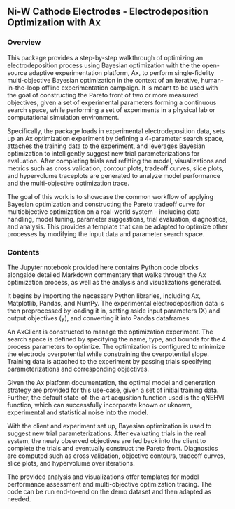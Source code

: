 
## Ni-W Cathode Electrodes - Electrodeposition Optimization with Ax

### Overview

This package provides a step-by-step walkthrough of optimizing an electrodeposition process using Bayesian optimization with the the open-source adaptive experimentation platform, Ax, to perform single-fidelity multi-objective Bayesian optimization in the context of an iterative, human-in-the-loop offline experimentation campaign. It is meant to be used with the goal of constructing the Pareto front of two or more measured objectives, given a set of experimental parameters forming a continuous search space, while performing a set of experiments in a physical lab or computational simulation environment.

Specifically, the package loads in experimental electrodeposition data, sets up an Ax optimization experiment by defining a 4-parameter search space, attaches the training data to the experiment, and leverages Bayesian optimization to intelligently suggest new trial parameterizations for evaluation. After completing trials and refitting the model, visualizations and metrics such as cross validation, contour plots, tradeoff curves, slice plots, and hypervolume traceplots are generated to analyze model performance and the multi-objective optimization trace.

The goal of this work is to showcase the common workflow of applying Bayesian optimization and constructing the Pareto tradeoff curve for multiobjective optimization on a real-world system - including data handling, model tuning, parameter suggestions, trial evaluation, diagnostics, and analysis. This provides a template that can be adapted to optimize other processes by modifying the input data and parameter search space.

### Contents

The Jupyter notebook provided here contains Python code blocks alongside detailed Markdown commentary that walks through the Ax optimization process, as well as the analysis and visualizations generated.

It begins by importing the necessary Python libraries, including Ax, Matplotlib, Pandas, and NumPy. The experimental electrodeposition data is then preprocessed by loading it in, setting aside input parameters (X) and output objectives (y), and converting it into Pandas dataframes.

An AxClient is constructed to manage the optimization experiment. The search space is defined by specifying the name, type, and bounds for the 4 process parameters to optimize. The optimization is configured to minimize the electrode overpotential while constraining the overpotential slope. Training data is attached to the experiment by passing trials specifying parameterizations and corresponding objectives.

Given the Ax platform documentation, the optimal model and generation strategy are provided for this use-case, given a set of initial training data. Further, the default state-of-the-art acqusition function used is the qNEHVI function, which can successfully incorporate known or uknown, experimental and statistical noise into the model.

With the client and experiment set up, Bayesian optimization is used to suggest new trial parameterizations. After evaluating trials in the real system, the newly observed objectives are fed back into the client to complete the trials and eventually construct the Pareto front. Diagnostics are computed such as cross validation, objective contours, tradeoff curves, slice plots, and hypervolume over iterations.

The provided analysis and visualizations offer templates for model performance assessment and multi-objective optimization tracing. The code can be run end-to-end on the demo dataset and then adapted as needed.
